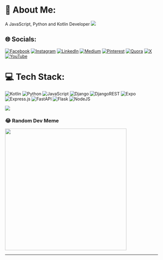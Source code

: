 # 💫 About Me:
A JavaScript,  Python and Kotlin Developer
![](https://quotes-github-readme.vercel.app/api?type=horizontal&theme=light)
## 🌐 Socials:
[![Facebook](https://img.shields.io/badge/Facebook-%231877F2.svg?logo=Facebook&logoColor=white)](https://facebook.com/esubaalew) [![Instagram](https://img.shields.io/badge/Instagram-%23E4405F.svg?logo=Instagram&logoColor=white)](https://instagram.com/esubaalew) [![LinkedIn](https://img.shields.io/badge/LinkedIn-%230077B5.svg?logo=linkedin&logoColor=white)](https://linkedin.com/in/esubaalew) [![Medium](https://img.shields.io/badge/Medium-12100E?logo=medium&logoColor=white)](https://medium.com/@esubalew) [![Pinterest](https://img.shields.io/badge/Pinterest-%23E60023.svg?logo=Pinterest&logoColor=white)](https://pinterest.com/esubaalew) [![Quora](https://img.shields.io/badge/Quora-%23B92B27.svg?logo=Quora&logoColor=white)](https://quora.com/profile/esubalew) [![X](https://img.shields.io/badge/X-black.svg?logo=X&logoColor=white)](https://x.com/esubaalew) [![YouTube](https://img.shields.io/badge/YouTube-%23FF0000.svg?logo=YouTube&logoColor=white)](https://youtube.com/@esubaalew) 

# 💻 Tech Stack:
![Kotlin](https://img.shields.io/badge/kotlin-%237F52FF.svg?style=for-the-badge&logo=kotlin&logoColor=white) ![Python](https://img.shields.io/badge/python-3670A0?style=for-the-badge&logo=python&logoColor=ffdd54) ![JavaScript](https://img.shields.io/badge/bootstrap-%238511FA.svg?style=for-the-badge&logo=bootstrap&logoColor=white) ![Django](https://img.shields.io/badge/django-%23092E20.svg?style=for-the-badge&logo=django&logoColor=white) ![DjangoREST](https://img.shields.io/badge/DJANGO-REST-ff1709?style=for-the-badge&logo=django&logoColor=white&color=ff1709&labelColor=gray) ![Expo](https://img.shields.io/badge/expo-1C1E24?style=for-the-badge&logo=expo&logoColor=#D04A37) ![Express.js](https://img.shields.io/badge/express.js-%23404d59.svg?style=for-the-badge&logo=express&logoColor=%2361DAFB) ![FastAPI](https://img.shields.io/badge/FastAPI-005571?style=for-the-badge&logo=fastapi) ![Flask](https://img.shields.io/badge/flask-%23000.svg?style=for-the-badge&logo=flask&logoColor=white) ![NodeJS](https://img.shields.io/badge/node.js-6DA55F?style=for-the-badge&logo=node.js&logoColor=white)

![](https://github-readme-stats.vercel.app/api/top-langs/?username=esubaalew&theme=maroongold&hide_border=true&include_all_commits=true&count_private=false&layout=compact)

### 😂 Random Dev Meme
<img src='https://randommeme-five.vercel.app/' style="height: 400px;"/>

---

<!-- Proudly created with GPRM ( https://gprm.itsvg.in ) -->
